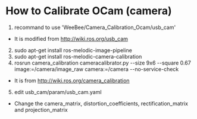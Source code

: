 # How to Calibrate OCam (camera)
1. recommand to use 'WeeBee/Camera_Calibration_Ocam/usb_cam'
- It is modified from http://wiki.ros.org/usb_cam
2. sudo apt-get install ros-melodic-image-pipeline
3. sudo apt-get install ros-melodic-camera-calibration
4. rosrun camera_calibration cameracalibrator.py --size 9x6 --square 0.67 image:=/camera/image_raw camera:=/camera --no-service-check
- It is from http://wiki.ros.org/camera_calibration
5. edit usb_cam/param/usb_cam.yaml
- Change the camera_matrix, distortion_coefficients, rectification_matrix and projection_matrix
